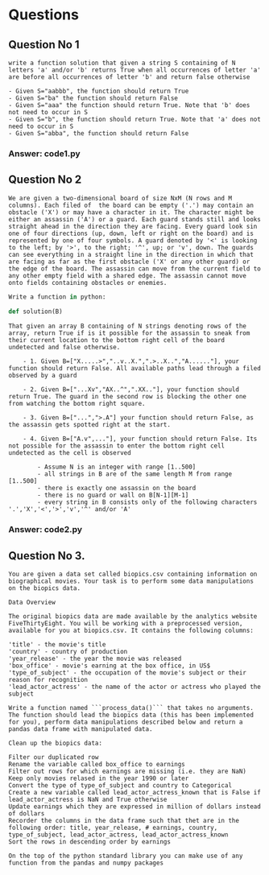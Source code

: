 # Questions

## Question No 1
    write a function solution that given a string S containing of N letters 'a' and/or 'b' returns True when all occurrences of letter 'a' are before all occurrences of letter 'b' and return false otherwise

    - Given S="aabbb", the function should return True
    - Given S="ba" the function should return False
    - Given S="aaa" the function should return True. Note that 'b' does not need to occur in S
    - Given S="b", the function should return True. Note that 'a' does not need to occur in S
    - Given S="abba", the function should return False

### Answer: code1.py

## Question No 2
    We are given a two-dimensional board of size NxM (N rows and M columns). Each filed of  the board can be empty ('.') may contain an obstacle ('X') or may have a character in it. The character might be either an assassin ('A') or a guard. Each guard stands still and looks straight ahead in the direction they are facing. Every guard look sin one of four directions (up, down, left or right on the board) and is represented by one of four symbols. A guard denoted by '<' is looking to the left; by '>', to the right; '^', up; or 'v', down. The guards can see everything in a straight line in the direction in which that are facing as far as the first obstacle ('X' or any other guard) or the edge of the board. The assassin can move from the current field to any other empty field with a shared edge. The assassin cannot move onto fields containing obstacles or enemies. 
```python
Write a function in python:
    
def solution(B)
```
    That given an array B containing of N strings denoting rows of the array, return True if is it possible for the assassin to sneak from their current location to the bottom right cell of the board undetected and false otherwise.

        - 1. Given B=["X.....>","..v..X.",".>..X..","A......"], your function should return False. All available paths lead through a filed observed by a guard

        - 2. Given B=["...Xv","AX..^",".XX.."], your function should return True. The guard in the second row is blocking the other one from watching the bottom right square.

        - 3. Given B=["...",">.A"] your function should return False, as the assassin gets spotted right at the start.

        - 4. Given B=["A.v",..."], your function should return False. Its not possible for the assassin to enter the bottom right cell undetected as the cell is observed

            - Assume N is an integer with range [1..500]
            - all strings in B are of the same length M from range [1..500]
            - there is exactly one assassin on the board
            - there is no guard or wall on B[N-1][M-1]
            - every string in B consists only of the following characters '.','X','<','>','v','^' and/or 'A'

### Answer: code2.py

## Question No 3.
    You are given a data set called biopics.csv containing information on biographical movies. Your task is to perform some data manipulations on the biopics data.

    Data Overview

    The original biopics data are made available by the analytics website FiveThirtyEight. You will be working with a preprocessed version, available for you at biopics.csv. It contains the following columns:

    'title' - the movie's title
    'country' - country of production
    'year_release' - the year the movie was released
    'box_office' - movie's earning at the box office, in US$
    'type_of_subject' - the occupation of the movie's subject or their reason for recognition
    'lead_actor_actress' - the name of the actor or actress who played the subject

    Write a function named ```process_data()``` that takes no arguments. The function should lead the biopics data (this has been implemented for you), perform data manipulations described below and return a pandas data frame with manipulated data.

    Clean up the biopics data:

    Filter our duplicated row
    Rename the variable called box_office to earnings
    Filter out rows for which earnings are missing (i.e. they are NaN)
    Keep only movies relased in the year 1990 or later
    Convert the type of type_of_subject and country to Categorical 
    Create a new variable called lead_actor_actress_known that is False if lead_actor_actress is NaN and True otherwise
    Update earnings which they are expressed in million of dollars instead of dollars 
    Recorder the columns in the data frame such that thet are in the following order: title, year_release, # earnings, country, type_of_subject, lead_actor_actress, lead_actor_actress_known
    Sort the rows in descending order by earnings

    On the top of the python standard library you can make use of any function from the pandas and numpy packages